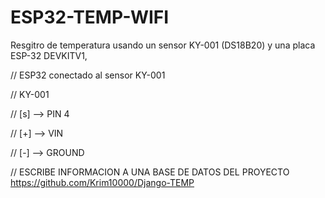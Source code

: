 # ESP32-TEMP-WIFI
 Resgitro de temperatura usando un sensor KY-001 (DS18B20) y una placa ESP-32 DEVKITV1,

//  ESP32 conectado al sensor KY-001


//  KY-001 

//  [s] --> PIN 4

//  [+] --> VIN

//  [-] --> GROUND



// ESCRIBE INFORMACION A UNA BASE DE DATOS DEL PROYECTO  https://github.com/Krim10000/Django-TEMP
